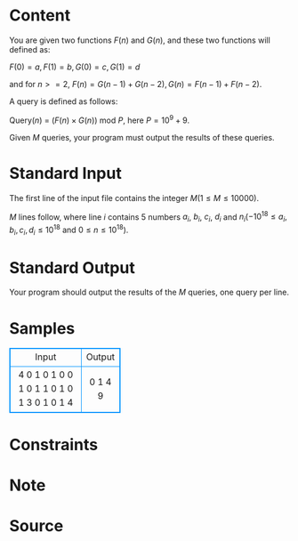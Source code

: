 
# Content

You are given two functions $F(n)$ and $G(n)$, and these two functions will defined as:

$F(0) = a, F(1) = b, G(0) = c, G(1) = d$

and for $n >= 2$, $F(n) = G(n - 1) + G(n - 2), G(n) = F(n - 1) + F(n - 2)$.

A query is defined as follows: 

Query($n$) = $\left(F(n) \times G(n)\right) \text{ mod } P$, here $P = 10^9 + 9$.

Given $M$ queries, your program must output the results of these queries.

# Standard Input

The first line of the input file contains the integer $M (1 \leq M \leq 10000)$.

$M$ lines follow, where line $i$ contains $5$ numbers $a_i$, $b_i$, $c_i$, $d_i$ and $n_i$($-10^{18} \leq a_i, b_i, c_i, d_i \leq 10^{18}$ and $0 \leq n \leq 10^{18}$).

# Standard Output

Your program should output the results of the $M$ queries, one query per line.

# Samples

<style>
        table,table tr th, table tr td { border:1px solid #0094ff; }
        table { width: 200px; min-height: 25px; line-height: 25px; text-align: center; border-collapse: collapse;}   
    </style>
<table>
	<tr>
		<td>Input</td>
		<td>Output</td>
	</tr>
<tr><td>4
0 1 0 1 0
0 1 0 1 1
0 1 0 1 3
0 1 0 1 4
</td><td>0
1
4
9
</td></tr></table>


# Constraints



# Note



# Source


